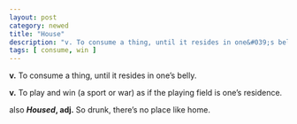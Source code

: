 ```yaml
---
layout: post
category: newed
title: "House"
description: "v. To consume a thing, until it resides in one&#039;s belly. | v. To play and win (a sport or war) as if the playing field is one&#039;s residence. (cont&#039;d...)"
tags: [ consume, win ]
---
```


**v.** To consume a thing, until it resides in one’s belly.

**v.** To play and win (a sport or war) as if the playing field is one’s
residence.

also ***Housed*, adj.** So drunk, there’s no place like home.